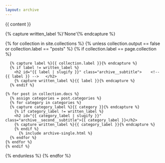 ```yaml
---
layout: archive
---
```

<!-- Bir tek koleksiyon altında, bütün alt kategorilerini gösterir-->
{{ content }}

{% capture written_label %}'None'{% endcapture %}

{% for collection in site.collections %}
  {% unless collection.output == false or collection.label == "posts" %}
    {% if collection.label == page.collection %}
      
      {% capture label %}{{ collection.label }}{% endcapture %}
      {% if label != written_label %}
        <h2 id="{{ label | slugify }}" class="archive__subtitle">    <!-- {{ label }} -->   </h2>
        {% capture written_label %}{{ label }}{% endcapture %}
      {% endif %}
    
    {% for post in collection.docs %}
      {% assign categories = post.categories %}
      {% for category in categories %}
      {% capture category_label %}{{ category }}{% endcapture %}
        {% if category_label != written_label %}
        <h2 id="{{ category_label | slugify }}" class="archive__second__subtitle">{{ category_label }}</h2>
        {% capture written_label %}{{ category_label }}{% endcapture %}
        {% endif %}
          {% include archive-single.html %}
      {% endfor %}
    {% endfor %}
    {% endif %}
  {% endunless %} 
{% endfor %}